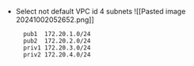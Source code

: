 * Select not default VPC id
4 subnets
![[Pasted image 20241002052652.png]]

        pub1  172.20.1.0/24
        pub2  172.20.2.0/24
        priv1 172.20.3.0/24
        priv2 172.20.4.0/24